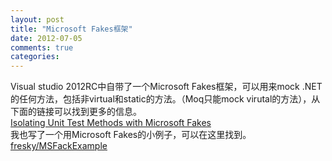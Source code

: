 ```yaml
---
layout: post
title: "Microsoft Fakes框架"
date: 2012-07-05
comments: true
categories: 
---
```

Visual studio 2012RC中自带了一个Microsoft Fakes框架，可以用来mock .NET的任何方法，包括非virtual和static的方法。（Moq只能mock virutal的方法），从下面的链接可以找到更多的信息。<br /><a href="http://msdn.microsoft.com/en-us/library/hh549175%28v=vs.110%29">Isolating Unit Test Methods with Microsoft Fakes</a><br />我也写了一个用Microsoft Fakes的小例子，可以在这里找到。<a href="https://github.com/fresky/MSFackExample">fresky/MSFackExample</a><br /><blockquote></blockquote>